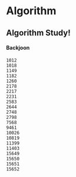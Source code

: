 # Algorithm
## Algorithm Study!
#### Backjoon
    1012
    1018
    1149
    1182
    1260
    2178
    2217
    2231
    2583
    2644
    2748
    2798
    7568
    9461
    10026
    10819
    11399
    11403
    15649
    15650
    15651
    15652
    
